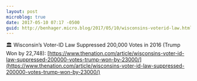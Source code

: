 ```yaml
---
layout: post
microblog: true
date: 2017-05-10 07:17 -0500
guid: http://benhager.micro.blog/2017/05/10/wisconsins-voterid-law.html
---
```

🏛 Wisconsin’s Voter-ID Law Suppressed 200,000 Votes in 2016 (Trump Won by 22,748): [https://www.thenation.com/article/wisconsins-voter-id-law-suppressed-200000-votes-trump-won-by-23000/](https://www.thenation.com/article/wisconsins-voter-id-law-suppressed-200000-votes-trump-won-by-23000/)

